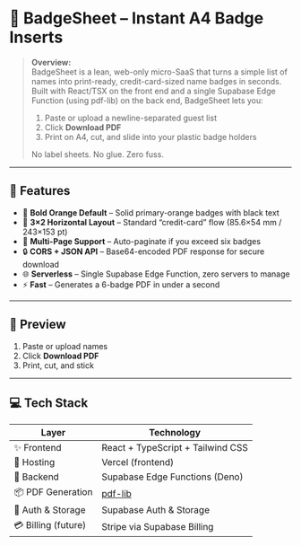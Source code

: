 # 🎫 BadgeSheet – Instant A4 Badge Inserts

> **Overview:**  
> BadgeSheet is a lean, web-only micro-SaaS that turns a simple list of names into print-ready, credit-card-sized name badges in seconds. Built with React/TSX on the front end and a single Supabase Edge Function (using pdf-lib) on the back end, BadgeSheet lets you:
> 1. Paste or upload a newline-separated guest list  
> 2. Click **Download PDF**  
> 3. Print on A4, cut, and slide into your plastic badge holders  
>  
> No label sheets. No glue. Zero fuss.

---

## 🚀 Features

- 🧡 **Bold Orange Default** – Solid primary-orange badges with black text  
- 📐 **3×2 Horizontal Layout** – Standard “credit-card” flow (85.6×54 mm / 243×153 pt)  
- 🔄 **Multi-Page Support** – Auto-paginate if you exceed six badges  
- 🔒 **CORS + JSON API** – Base64-encoded PDF response for secure download  
- 🌐 **Serverless** – Single Supabase Edge Function, zero servers to manage  
- ⚡️ **Fast** – Generates a 6-badge PDF in under a second  

---

## 📸 Preview



1. Paste or upload names  
2. Click **Download PDF**  
3. Print, cut, and stick  

---

## 💻 Tech Stack

| Layer               | Technology                         |
| ------------------- | ---------------------------------- |
| ✨ Frontend          | React + TypeScript + Tailwind CSS  |
| 🚀 Hosting          | Vercel (frontend)                  |
| 🔧 Backend          | Supabase Edge Functions (Deno)     |
| 📦 PDF Generation   | [pdf-lib](https://pdf-lib.js.org/) |
| 🔐 Auth & Storage   | Supabase Auth & Storage            |
| 💳 Billing (future) | Stripe via Supabase Billing        |



